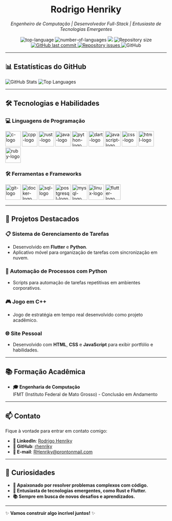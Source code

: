 <h1 align="center">Rodrigo Henriky</h1>
<p align="center"><i>Engenheiro de Computação | Desenvolvedor Full-Stack | Entusiasta de Tecnologias Emergentes</i></p>

<p align="center" display="inline-block">
  <img src="https://img.shields.io/github/languages/top/rhenriky/rhenriky" alt="top-language"/>
  <img src="https://img.shields.io/github/languages/count/rhenriky/rhenriky.svg" alt="number-of-languages"/>
  <a href="https://www.codacy.com/gh/rhenriky/rhenriky/dashboard?utm_source=github.com&amp;utm_medium=referral&amp;utm_content=rhenriky/rhenriky&amp;utm_campaign=Badge_Grade"><img src="https://app.codacy.com/project/badge/Grade/a148a172d5b6471098a0f0166b08e542"/></a>
  <img alt="Repository size" src="https://img.shields.io/github/repo-size/rhenriky/rhenriky.svg">
  <a href="https://github.com/rhenriky/rhenriky/commits/main">
    <img alt="GitHub last commit" src="https://img.shields.io/github/last-commit/rhenriky/rhenriky.svg">
  </a>
  <a href="https://github.com/rhenriky/rhenriky/issues">
    <img alt="Repository issues" src="https://img.shields.io/github/issues/rhenriky/rhenriky.svg">
  </a>
  <img alt="GitHub" src="https://img.shields.io/github/license/rhenriky/rhenriky.svg">
</p>

---

## 📊 Estatísticas do GitHub

![GitHub Stats](https://github-readme-stats.vercel.app/api?username=rhenriky&show_icons=true&theme=dark&bg_color=0D1117&text_color=FFFFFF&count_private=true)
![Top Languages](https://github-readme-stats.vercel.app/api/top-langs/?username=rhenriky&layout=compact&theme=dark&bg_color=0D1117&text_color=FFFFFF&hide=html,css,markdown&langs_count=10)

---

## 🛠️ Tecnologias e Habilidades

### 💻 Linguagens de Programação
<p display="inline-block">
  <img width="48" src="https://upload.wikimedia.org/wikipedia/commons/1/18/C_Programming_Language.svg" alt="c-logo"/>
  <img width="48" src="https://upload.wikimedia.org/wikipedia/commons/1/18/ISO_C%2B%2B_Logo.svg" alt="cpp-logo"/>
  <img width="48" src="https://upload.wikimedia.org/wikipedia/commons/d/d5/Rust_programming_language_black_logo.svg" alt="rust-logo"/>
  <img width="48" src="https://upload.wikimedia.org/wikipedia/en/3/30/Java_programming_language_logo.svg" alt="java-logo"/>
  <img width="48" src="https://upload.wikimedia.org/wikipedia/commons/c/c3/Python-logo-notext.svg" alt="python-logo"/>
  <img width="48" src="https://upload.wikimedia.org/wikipedia/commons/7/7e/Dart-logo.png" alt="dart-logo"/>
  <img width="48" src="https://upload.wikimedia.org/wikipedia/commons/9/99/Unofficial_JavaScript_logo_2.svg" alt="javascript-logo"/>
  <img width="48" src="https://upload.wikimedia.org/wikipedia/commons/6/62/CSS3_logo.svg" alt="css-logo"/>
  <img width="48" src="https://upload.wikimedia.org/wikipedia/commons/6/61/HTML5_logo_and_wordmark.svg" alt="html-logo"/>
  <img width="48" src="https://upload.wikimedia.org/wikipedia/commons/7/73/Ruby_logo.svg" alt="ruby-logo"/>
</p>

### 🛠️ Ferramentas e Frameworks
<p display="inline-block">
  <img width="48" src="https://upload.wikimedia.org/wikipedia/commons/3/3f/Git_icon.svg" alt="git-logo"/>
  <img width="48" src="https://upload.wikimedia.org/wikipedia/commons/7/79/Docker_%28container_engine%29_logo.png" alt="docker-logo"/>
  <img width="48" src="https://upload.wikimedia.org/wikipedia/commons/8/87/Sql_data_base_with_logo.png" alt="sql-logo"/>
  <img width="48" src="https://upload.wikimedia.org/wikipedia/commons/2/29/Postgresql_elephant.svg" alt="postgresql-logo"/>
  <img width="48" src="https://upload.wikimedia.org/wikipedia/commons/0/0a/MySQL_textlogo.svg" alt="mysql-logo"/>
  <img width="48" src="https://upload.wikimedia.org/wikipedia/commons/a/af/Tux.png" alt="linux-logo"/>
  <img width="48" src="https://miro.medium.com/v2/resize:fit:4800/format:webp/1*ZRqsmEf0gZU78oIu3j1xiA.png" alt="flutter-logo"/>
</p>

---

## 🚀 Projetos Destacados

### 📋 Sistema de Gerenciamento de Tarefas
- Desenvolvido em **Flutter** e **Python**.
- Aplicativo móvel para organização de tarefas com sincronização em nuvem.

### 🤖 Automação de Processos com Python
- Scripts para automação de tarefas repetitivas em ambientes corporativos.

### 🎮 Jogo em C++
- Jogo de estratégia em tempo real desenvolvido como projeto acadêmico.

### 🌐 Site Pessoal
- Desenvolvido com **HTML**, **CSS** e **JavaScript** para exibir portfólio e habilidades.

---

## 📚 Formação Acadêmica

- **🎓 Engenharia de Computação**  
  IFMT (Instituto Federal de Mato Grosso) - Conclusão em Andamento 

---

## 📫 Contato

Fique à vontade para entrar em contato comigo:

- **🔗 LinkedIn**: [Rodrigo Henriky](https://www.linkedin.com/in/rodrigo-henriky/)  
- **🐙 GitHub**: [rhenriky](https://github.com/rhenriky)  
- **📧 E-mail**: [RHenriky@prontonmail.com](mailto:RHenriky@prontonmail.com)  

---

## 🌟 Curiosidades

- **🧩 Apaixonado por resolver problemas complexos com código.**
- **🚀 Entusiasta de tecnologias emergentes, como Rust e Flutter.**
- **📚 Sempre em busca de novos desafios e aprendizados.**

---

✨ **Vamos construir algo incrível juntos!** ✨
